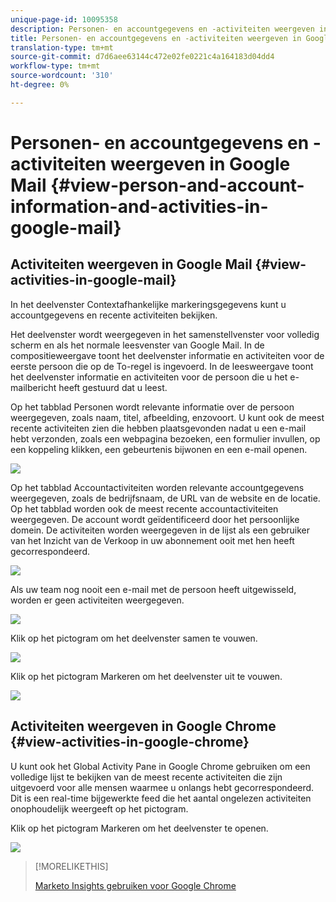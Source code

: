 ```yaml
---
unique-page-id: 10095358
description: Personen- en accountgegevens en -activiteiten weergeven in Google Mail - Marketo Docs - Productdocumentatie
title: Personen- en accountgegevens en -activiteiten weergeven in Google Mail
translation-type: tm+mt
source-git-commit: d7d6aee63144c472e02fe0221c4a164183d04dd4
workflow-type: tm+mt
source-wordcount: '310'
ht-degree: 0%

---
```



# Personen- en accountgegevens en -activiteiten weergeven in Google Mail {#view-person-and-account-information-and-activities-in-google-mail}

## Activiteiten weergeven in Google Mail {#view-activities-in-google-mail}

In het deelvenster Contextafhankelijke markeringsgegevens kunt u accountgegevens en recente activiteiten bekijken.

Het deelvenster wordt weergegeven in het samenstellvenster voor volledig scherm en als het normale leesvenster van Google Mail. In de compositieweergave toont het deelvenster informatie en activiteiten voor de eerste persoon die op de To-regel is ingevoerd. In de leesweergave toont het deelvenster informatie en activiteiten voor de persoon die u het e-mailbericht heeft gestuurd dat u leest.

Op het tabblad Personen wordt relevante informatie over de persoon weergegeven, zoals naam, titel, afbeelding, enzovoort. U kunt ook de meest recente activiteiten zien die hebben plaatsgevonden nadat u een e-mail hebt verzonden, zoals een webpagina bezoeken, een formulier invullen, op een koppeling klikken, een gebeurtenis bijwonen en een e-mail openen.

![](assets/1.png)

Op het tabblad Accountactiviteiten worden relevante accountgegevens weergegeven, zoals de bedrijfsnaam, de URL van de website en de locatie. Op het tabblad worden ook de meest recente accountactiviteiten weergegeven. De account wordt geïdentificeerd door het persoonlijke domein. De activiteiten worden weergegeven in de lijst als een gebruiker van het Inzicht van de Verkoop in uw abonnement ooit met hen heeft gecorrespondeerd.

![](assets/2.png)

Als uw team nog nooit een e-mail met de persoon heeft uitgewisseld, worden er geen activiteiten weergegeven.

![](assets/3.png)

Klik op het pictogram om het deelvenster samen te vouwen.

![](assets/4.png)

Klik op het pictogram Markeren om het deelvenster uit te vouwen.

![](assets/image2015-10-6-15-3a43-3a22.png)

## Activiteiten weergeven in Google Chrome {#view-activities-in-google-chrome}

U kunt ook het Global Activity Pane in Google Chrome gebruiken om een volledige lijst te bekijken van de meest recente activiteiten die zijn uitgevoerd voor alle mensen waarmee u onlangs hebt gecorrespondeerd. Dit is een real-time bijgewerkte feed die het aantal ongelezen activiteiten onophoudelijk weergeeft op het pictogram.

Klik op het pictogram Markeren om het deelvenster te openen.

![](assets/image2015-10-6-15-3a32-3a52.png)

>[!MORELIKETHIS]
>
>[Marketo Insights gebruiken voor Google Chrome](using-marketo-insights-for-google-chrome.md)

